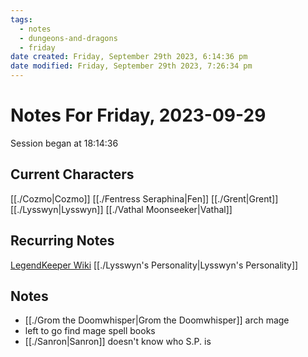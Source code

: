 ```yaml
---
tags:
  - notes
  - dungeons-and-dragons
  - friday
date created: Friday, September 29th 2023, 6:14:36 pm
date modified: Friday, September 29th 2023, 7:26:34 pm
---
```


# Notes For Friday, 2023-09-29
Session began at 18:14:36
## Current Characters
[[./Cozmo|Cozmo]]
[[./Fentress Seraphina|Fen]]
[[./Grent|Grent]]
[[./Lysswyn|Lysswyn]]
[[./Vathal Moonseeker|Vathal]]
## Recurring Notes
[LegendKeeper Wiki](https://app.legendkeeper.com/a/worlds/cl9i3wvwfuxpk0990vdj471tg/cl9i3xygz000d0288hoamypix)
[[./Lysswyn's Personality|Lysswyn's Personality]]
## Notes
- [[./Grom the Doomwhisper|Grom the Doomwhisper]] arch mage
- left to go find mage spell books
- [[./Sanron|Sanron]] doesn't know who S.P. is